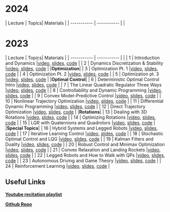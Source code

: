 # 2024 

| Lecture     | Topics| Materials |
| ----------- | -----------         | | 

# 2023 
| Lecture     | Topics| Materials |
| ----------- | -----------         | | 
| 1     | Introduction and Dynamics      |[video](https://youtu.be/6rUdAOCNXAU?si=YeY1J_Qo8MD-uSep), [slides](https://github.com/Optimal-Control-16-745/lecture-notebooks/blob/main/Lecture%201/Intro.pdf), [code](https://github.com/Optimal-Control-16-745/lecture-notebooks/tree/main/Lecture%201) |
| 2     | Dynamics Discretization & Stability     |[video](https://youtu.be/GwinMLqsNuw?si=R-p1PJ_FrNwfl1H3), [slides](https://github.com/Optimal-Control-16-745/lecture-notebooks/blob/main/Lecture%202/Lecture%202.pdf), [code](https://github.com/Optimal-Control-16-745/lecture-notebooks/tree/main/Lecture%202) | 
|**Optimization**|
| 3     | Optimization Pt. 1     |[video](https://youtu.be/WQRaUCNCYwI?si=BJhQbsUZbEWYvubI), [slides](https://github.com/Optimal-Control-16-745/lecture-notebooks/blob/main/Lecture%203/Lecture%203.pdf), [code](https://github.com/Optimal-Control-16-745/lecture-notebooks/tree/main/Lecture%203) | 
| 4     | Optimization Pt. 2     |[video](https://youtu.be/0U8S6qIBvKM?si=NX4fSO0-oIwxOlAj), [slides](https://github.com/Optimal-Control-16-745/lecture-notebooks/blob/main/Lecture%204/Lecture%204.pdf), [code](https://github.com/Optimal-Control-16-745/lecture-notebooks/tree/main/Lecture%204) | 
| 5     | Optimization pt. 3     |[video](https://youtu.be/V9oHEF1OUHQ?si=PzZ4V_Y48jMS6hHP), [slides](https://github.com/Optimal-Control-16-745/lecture-notebooks/blob/main/Lecture%205/Lecture%205.pdf), [code](https://github.com/Optimal-Control-16-745/lecture-notebooks/tree/main/Lecture%205) | 
|**Optimal Control**|
| 6     | Deterministic Optimal Control Intro     |[video](https://youtu.be/U9zrNwMXktQ?si=r-GPCgq7NIX5bwBL), [slides](https://github.com/Optimal-Control-16-745/lecture-notebooks/blob/main/Lecture%206/Lecture%206.pdf), [code](https://github.com/Optimal-Control-16-745/lecture-notebooks/tree/main/Lecture%206) | 
| 7     | The Linear Quadratic Regulator Three Ways    |[video](https://youtu.be/yYmaNqA9_ZU?si=MY-U6_4HfhtBX3fb), [slides](https://github.com/Optimal-Control-16-745/lecture-notebooks/blob/main/Lecture%207/Lecture%207.pdf), [code](https://github.com/Optimal-Control-16-745/lecture-notebooks/tree/main/Lecture%207) | 
| 8     | Controllability and Dynamic Programming    |[video](https://youtu.be/WoGAwiMnCFA?si=wQFtTniN6-QlC_P-), [slides](https://github.com/Optimal-Control-16-745/lecture-notebooks/blob/main/Lecture%208/Lecture%208.pdf), [code](https://github.com/Optimal-Control-16-745/lecture-notebooks/tree/main/Lecture%208) | 
| 9     | Convex Model-Predictive Control    |[video](https://youtu.be/-5iWPI3BIkU?si=tRF-8LFNlDtca0tl), [slides](https://github.com/Optimal-Control-16-745/lecture-notebooks/blob/main/Lecture%209/Lecture%209.pdf), [code](https://github.com/Optimal-Control-16-745/lecture-notebooks/tree/main/Lecture%209) | 
| 10     | Nonlinear Trajectory Optimization     |[video](https://youtu.be/Wz5kwy1J8ZE?si=CB3dkjNadbzpXj0u), [slides](https://github.com/Optimal-Control-16-745/lecture-notebooks/blob/main/Lecture%2010/Lecture%2010.pdf), [code](https://github.com/Optimal-Control-16-745/lecture-notebooks/tree/main/Lecture%2010) | 
| 11     | Differential Dynamic Programming    |[video](https://youtu.be/hUf5YhSptLs?si=_uj_qYZNacnVxhFs), [slides](https://github.com/Optimal-Control-16-745/lecture-notebooks/blob/main/Lecture%2011/Lecture%2011.pdf), [code](https://github.com/Optimal-Control-16-745/lecture-notebooks/tree/main/Lecture%2011) | 
| 12     | Direct Trajectory Optimization    |[video](https://youtu.be/Oh4BfRX5ILg?si=oyGNnteoCkg4LeV3), [slides](https://github.com/Optimal-Control-16-745/lecture-notebooks/blob/main/Lecture%2012/Lecture%2012.pdf), [code](https://github.com/Optimal-Control-16-745/lecture-notebooks/tree/main/Lecture%2012) | 
|**Rotations**|
| 13     | Dealing with 3D Rotations    |[video](https://youtu.be/6iuN9l1bwm8?si=T9Y8VXZ0AYWHIiDe), [slides](https://github.com/Optimal-Control-16-745/lecture-notebooks/blob/main/Lecture%2013/Lecture%2013.pdf), [code](https://github.com/Optimal-Control-16-745/lecture-notebooks/tree/main/Lecture%2013) | 
| 14     | Optimizing Rotations    |[video](https://youtu.be/7t9HWMWBq70?si=SsNPUSlmQjIe7QAp), [slides](https://github.com/Optimal-Control-16-745/lecture-notebooks/blob/main/Lecture%2014/Lecture%2014.pdf), [code](https://github.com/Optimal-Control-16-745/lecture-notebooks/tree/main/Lecture%2014) | 
| 15     | LQR with Quaternions and Quadrotors    |[video](https://youtu.be/AxmE2uTPglg?si=3yci5Z8Dkhttcmsj), [slides](https://github.com/Optimal-Control-16-745/lecture-notebooks/blob/main/Lecture%2015/Lecture%2015.pdf), [code](https://github.com/Optimal-Control-16-745/lecture-notebooks/tree/main/Lecture%2015) | 
|**Special Topics**|
| 16     | Hybrid Systems and Legged Robots     |[video](https://youtu.be/3k2HXavhaY0?si=5VEvY7aWaGthtOvB), [slides](https://github.com/Optimal-Control-16-745/lecture-notebooks/blob/main/Lecture%2016/Lecture%2016.pdf), [code](https://github.com/Optimal-Control-16-745/lecture-notebooks/tree/main/Lecture%2016) | 
| 17     | Iterative Learning Control    |[video](https://youtu.be/JXZbrzJiUo4?si=uHAv-97zfqQWYM3u), [slides](https://github.com/Optimal-Control-16-745/lecture-notebooks/blob/main/Lecture%2017/Lecture%2017.pdf), [code](https://github.com/Optimal-Control-16-745/lecture-notebooks/tree/main/Lecture%2017) | 
| 18     | Stochastic Optimal Control and LQG     |[video](https://youtu.be/IEP8ZApmaPU?si=BacdAgQNXNPXcWag), [slides](https://github.com/Optimal-Control-16-745/lecture-notebooks/blob/main/Lecture%2018/Lecture%2018.pdf), [code](https://github.com/Optimal-Control-16-745/lecture-notebooks/tree/main/Lecture%2018) | 
| 19     | Kalman Filters and Duality    |[video](https://youtu.be/ZMciakM9YC0?si=gKvwoJbRiZ7fWYSD), [slides](https://github.com/Optimal-Control-16-745/lecture-notebooks/blob/main/Lecture%2019/Lecture%2019.pdf), [code](https://github.com/Optimal-Control-16-745/lecture-notebooks/tree/main/Lecture%2019) | 
| 20     | Robust Control and Minimax Optimization     |[video](https://youtu.be/GmIFVr-HXPs?si=U5aPyRYyeEd3JyuA), [slides](https://github.com/Optimal-Control-16-745/lecture-notebooks/blob/main/Lecture%2020/Lecture%2020.pdf), [code](https://github.com/Optimal-Control-16-745/lecture-notebooks/tree/main/Lecture%2020) | 
| 21     | Convex Relaxation and Landing Rockets     |[video](https://youtu.be/gwdcIxzp2N4?si=aDpUhNUEnTecaR-A), [slides](https://github.com/Optimal-Control-16-745/lecture-notebooks/blob/main/Lecture%2021/Lecture%2021.pdf), [code](https://github.com/Optimal-Control-16-745/lecture-notebooks/tree/main/Lecture%2021) | 
| 22     | Legged Robots and How to Walk with QPs    |[video](https://youtu.be/zI_dbgtVYqM?si=R8NR34sjzPpxJg-B), [slides](https://github.com/Optimal-Control-16-745/lecture-notebooks/blob/main/Lecture%2022/Lecture%2022.pdf), [code](https://github.com/Optimal-Control-16-745/lecture-notebooks/tree/main/Lecture%2022) | 
| 23     | Autonomous Driving and Game Theory    |[video](https://youtu.be/HfwZN9OFBO8?si=W2IjL58f08gY_WCy), [slides](https://github.com/Optimal-Control-16-745/lecture-notebooks/blob/main/Lecture%2023/Lecture%2023.pdf), [code](https://github.com/Optimal-Control-16-745/lecture-notebooks/tree/main/Lecture%2023) | 
| 24     | Reinforcement Learning    |[video](https://youtu.be/5wK1GXuYMZ0?si=o1w5e9h90BtvNqUr), [slides](https://github.com/Optimal-Control-16-745/lecture-notebooks/blob/main/Lecture%2024/Lecture%2024.pdf), [code](https://github.com/Optimal-Control-16-745/lecture-notebooks/tree/main/Lecture%2024) | 

## Useful Links

[**Youtube recitation playlist**](https://www.youtube.com/watch?v=6rUdAOCNXAU&list=PLZnJoM76RM6KugDT9sw5zhAmqKnGeoLRa)

[**Github Repo**](https://github.com/Optimal-Control-16-745/lecture-notebooks)
